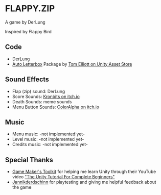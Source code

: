 # FLAPPY.ZIP

A game by DerLung

Inspired by Flappy Bird

## Code

- DerLung
- [Auto Letterbox](https://assetstore.unity.com/packages/tools/camera/auto-letterbox-56814) Package by [Tom Elliott on Unity Asset Store](https://assetstore.unity.com/publishers/19693)

## Sound Effects

- Flap (zip) sound: DerLung
- Score Sounds: [Kronbits on itch.io](kronbits.itch.io/freesfx)
- Death Sounds: meme sounds
- Menu Button Sounds: [ColorAlpha on itch.io](coloralpha.itch.io/50-menu-interface-sfx)

## Music

- Menu music: -not implemented yet-
- Level music: -not implemented yet-
- Credits music: -not implemented yet-

## Special Thanks

- [Game Maker's Toolkit](https://www.youtube.com/@GMTK) for helping me learn Unity through their YouTube video ["The Unity Tutorial For Complete Beginners"](https://www.youtube.com/watch?v=XtQMytORBmM)
- [Jannikderdschinn](https://www.youtube.com/@jannikderdschinn) for playtesting and giving me helpful feedback about the game
